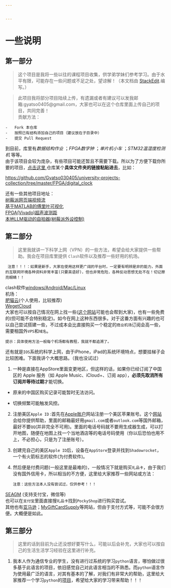 ```yaml
---


---
```


<h1 id="一些说明">一些说明</h1>
<h2 id="第一部分">第一部分</h2>
<blockquote>
<p>这个项目是我将一些以往的课程项目收集，供学弟学妹们参考学习。由于水平有限，可能存在一些问题或不足之处，望谅解！（本文档由 <a href="https://stackedit.io/">StackEdit</a>.编写。）</p>
</blockquote>
<blockquote>
<p>此项目我将部分项目陆续上传，有遗漏或者有建议可以发我邮箱:gyatso0405@gmail.com，大家也可以在这个仓库里面上传自己的项目，共同完善！<br>
贡献方法：</p>
</blockquote>
<pre><code>-   Fork 本仓库
-   按照已有结构添加自己的项目（建议放在子目录中）
-   提交 Pull Request
</code></pre>
<p>到目前，库里有<em>数据结构作业</em> ；<em>FPGA数字钟</em>  ；<em>单片机小车</em> ；<em>STM32温湿度检测机</em> 等等。<br>
由于该项目会较为庞杂，有些项目可能还暂且不需要下载。所以为了方便下载你所要的项目，<a href="https://minhaskamal.github.io/DownGit/#/home">点击这里</a>,仓库某个<strong>具体文件夹的链接粘贴进去</strong>，比如：</p>
<p><a href="https://github.com/Gyatso030405/university-projects-collection/tree/master/FPGA/digital_clock">https://github.com/Gyatso030405/university-projects-collection/tree/master/FPGA/digital_clock</a></p>
<p>还有一些其他项目地址：<br>
<a href="https://github.com/Gyatso030405/flash_streaming_video_raspi/tree/master">树莓派网页端视频流</a><br>
<a href="https://github.com/Gyatso030405/Visual-Fourier">基于MATLAB的傅里叶可视化</a><br>
<a href="https://github.com/Gyatso030405/ultrasound_meter_code/tree/master">FPGA(Vivado)超声波测距</a><br>
<a href="https://github.com/Gyatso030405/raspi-LLM">本地LLM驱动的自拍器(树莓派外设控制)</a></p>
<h2 id="第二部分">第二部分</h2>
<blockquote>
<p>这里我就讲一下科学上网（VPN）的一些方法，希望会给大家提供一些帮助。我会在项目库里提供 <code>Clash</code>软件以及推荐一些好用的机场。</p>
</blockquote>
<pre><code> 注意！！！：如果是新手，大家在使用这样更广阔的平台时，一定要有明辨是非的能力，外面的互联网环境各种资料非常丰富(只要英语好)，但也非常危险，各种反动思想无处不在！切记擦亮眼睛！！
</code></pre>
<p>clash软件<a href="">windows/Android/Mac/Linux</a><br>
机场：<br>
<a href="%5B%E8%82%A5%E7%8C%AB%E4%BA%91%E6%9C%BA%E5%9C%BA-%E5%A4%A7%E5%B8%A6%E5%AE%BD%E4%B8%8D%E9%99%90%E9%80%9F%E4%B8%93%E7%BA%BF%E6%9C%BA%E5%9C%BA%5D(https://fccc02.fatcatcloud.me/#/stage/dashboard)">肥猫云</a>(个人使用，比较推荐)<br>
<a href="https://3jkkvi9afjjln2yjwnbc.wgetcloud.org/">WegetCloud</a><br>
大家也可以按自己情况在网上找一些(<a href="https://clashcn.com/">这个网站</a>可能也会帮到大家)，也有一些免费的(但可能不会特别稳定)。如今在网上这种东西很多。对于这番方面有兴趣的也可以自己尝试搭建一些，不过成本会比直接购买一个稳定的<code>商业机场</code>订阅会高一些，需要租国外<code>VPS</code>和<code>域名</code>。</p>
<pre><code>提示：具体使用方法一般每个机场都有教程，我就不都追溯了。
</code></pre>
<p>还有就是<code>IOS</code>系统的科学上网，由于iPhone，iPad的系统环境特点，想要挂梯子会比较困难。下面我讲个大概思路。（我也没试过）</p>
<ol>
<li>一种是直接在AppStore里面变更地区，但这样的话，如果你已经订阅了中国区的 Apple 服务（如 Apple Music、iCloud+、订阅 app），<strong>必须先取消所有订阅并等待过期</strong>才能切换。</li>
</ol>
<ul>
<li>
<p>原来的中国区购买记录可能暂时无法访问。</p>
</li>
<li>
<p>切换频繁可能触发风控。</p>
</li>
</ul>
<ol start="2">
<li>
<p>注册美区<code>Apple ID</code> :首先在<a href="https://account.apple.com/">Apple账户</a>网站注册一个美区苹果账号。这个<a href="https://naiyous.com/7829.html">网站</a>会给你提供帮助，里面的邮箱最好用<code>gmail.com</code>或者<code>outlook.com</code>等国外邮箱，最好不要<code>QQ</code>(并非完全不可用)。里面的电话号码就不要用生成器生成，可以打开地图，随便在地图上找一个当地酒店等的电话号码使用（你以后恐怕也用不上，不必担心，只是为了注册账号）。</p>
</li>
<li>
<p>创建完自己的美区<code>Apple ID</code>后，设备在<code>AppStore</code>登录并找到<code>Shadowrocket</code>，一个有火箭标志的软件(为付费软件)。</p>
</li>
<li>
<p>然后便是付费问题(一般这里是最难的)，一般情况下就是购买<code>礼品卡</code>，由于我们没有国外信用卡，所以相当的不方便，这里给大家推荐一些网站或方法：</p>
<pre><code>注意：这些方法本人没有尝试过，仅供参考！！！
</code></pre>
</li>
</ol>
<p><a href="https://www.seagm.com/zh-cn">SEAGM</a>   (支持支付宝，微信等)<br>
也可以在<code>支付宝</code>里面直接搜<code>礼品卡</code>找到<code>PockyShop</code>进行购买尝试。<br>
其他也有<a href="https://www.amazon.com/">亚马逊</a>；<a href="https://www.mygiftcardsupply.com/">MyGiftCardSupply</a>等网站，但由于支付方式等，可能不会很方便。大概便是如此。</p>
<h2 id="第三部分">第三部分</h2>
<blockquote>
<p>这里的话到目前为止还没想好要写什么，可能以后会补充，大家也可以按自己的生活生活学习经验在这里进行补充。</p>
</blockquote>
<ol>
<li>我本人作为通信专业的学生，没有进行过系统的学习<code>python</code>语言，哪怕做过很多基于此语言的项目，依旧感觉自己对此语言相当的不熟悉。而<code>python</code>语言作为使用最广泛的语言，对其有基本的了解，对我们有非常大的帮助，这里给大家推荐一个学习<code>python</code>的<a href="https://github.com/jackfrued/Python-100-Days">项目</a>，希望给大家的学习带来帮助！！！</li>
</ol>

